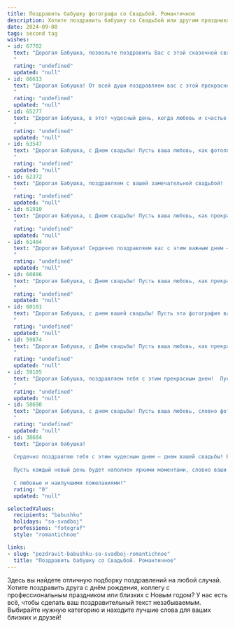 ```yaml
---
title: Поздравить бабушку фотографа со Свадьбой. Романтичное
description: Хотите поздравить бабушку со Свадьбой или другим праздником? Наш ИИ создаст незабываемое поздравление, а вы обязательно выделитесь среди других.  
date: 2024-09-08
tags: second tag
wishes:
- id: 67702
  text: "Дорогая Бабушка, позвольте поздравить Вас с этой сказочной свадьбой!  Пусть Ваши фотографии, как и Ваши чувства, будут полны любви, радости и нежности.
  "
  rating: "undefined"
  updated: "null"
- id: 66613
  text: "Дорогая Бабушка! От всей души поздравляем вас с этой прекрасной свадьбой! Пусть ваш союз будет таким же красивым и ярким, как снимки, которые вы создаете своими руками. Желаем вам бесконечной любви, счастья и процветания!
  "
  rating: "undefined"
  updated: "null"
- id: 65277
  text: "Дорогая Бабушка, в этот чудесный день, когда любовь и счастье сливаются воедино, позвольте мне поздравить вас с вашей свадьбой! Пусть этот прекрасный день станет началом новой главы в вашей жизни, наполненной любовью, радостью и вдохновением. Как фотограф, я знаю, что вы сможете запечатлеть самые яркие моменты вашего совместного пути, чтобы сохранить их в памяти навсегда. Желаю вам долгих и счастливых лет, наполненных нежностью, заботой и взаимным пониманием!
  "
  rating: "undefined"
  updated: "null"
- id: 63547
  text: "Дорогая Бабушка, с Днем свадьбы! Пусть ваша любовь, как фотопленка, хранит самые яркие моменты жизни, а каждый день будет наполнен теплыми, нежными кадрами счастья.
  "
  rating: "undefined"
  updated: "null"
- id: 62372
  text: "Дорогая Бабушка, поздравляем с вашей замечательной свадьбой!  Пусть ваша любовь, как прекрасная фотография, будет вечной и яркой, хранящей все ваши счастливые мгновения. Желаем вам бесконечного счастья и радости в семейной жизни!
  "
  rating: "undefined"
  updated: "null"
- id: 61910
  text: "Дорогая Бабушка, с Днем свадьбы! Пусть ваша любовь, как прекрасная фотография, остаётся яркой и живой на долгие годы!
  "
  rating: "undefined"
  updated: "null"
- id: 61404
  text: "Дорогая Бабушка! Сердечно поздравляем вас с этим важным днем – днем вашей свадьбы! Пусть ваша любовь, как ваша фотокамера, запечатлеет самые яркие и счастливые моменты вашей жизни. Будьте счастливы, любимы и всегда окружены теплом и заботой!
  "
  rating: "undefined"
  updated: "null"
- id: 60896
  text: "Дорогая Бабушка, с Днем свадьбы! Пусть ваша любовь, как прекрасная фотография, запечатлеет самые счастливые моменты жизни, и каждый новый день будет полон ярких красок и нежных чувств!
  "
  rating: "undefined"
  updated: "null"
- id: 60101
  text: "Дорогая Бабушка, с днем вашей свадьбы! Пусть эта фотография вашей любви станет символом нежности, счастья и вечной молодости. Желаю вам бесконечного тепла, нежности и романтики, которые вы храните в своем сердце и дарите миру!
  "
  rating: "undefined"
  updated: "null"
- id: 59874
  text: "Дорогая Бабушка, с Днём свадьбы! Пусть ваша любовь, как прекрасная фотография, останется яркой и живой на долгие годы.
  "
  rating: "undefined"
  updated: "null"
- id: 59185
  text: "Дорогая Бабушка, поздравляем тебя с этим прекрасным днем!  Пусть ваша свадьба станет началом новой главы в вашей жизни, наполненной любовью, счастьем и вдохновением. Пусть ваша семейная история напишется яркими красками, которые ты так талантливо ловишь объективом. Желаем вам бесконечной любви, радости и чудесных моментов, которые вы будете хранить в памяти и на фотографиях.
  "
  rating: "undefined"
  updated: "null"
- id: 58690
  text: "Дорогая Бабушка, с днем свадьбы! Пусть ваша любовь, словно фотоснимок, навсегда сохранит яркие моменты счастья и нежности, а ваш семейный альбом будет наполнен красивыми и трогательными историями любви.
  "
  rating: "undefined"
  updated: "null"
- id: 38684
  text: "Дорогая бабушка!
  
  Сердечно поздравляю тебя с этим чудесным днем — днем вашей свадьбы! В этот особенный момент, когда сердца соединяются, словно кадры в волшебном фотоснимке, хочу пожелать вам бесконечной любви и счастья.
  
  Пусть каждый новый день будет наполнен яркими моментами, словно ваши любимые фотографии, сохраняющие самые трогательные воспоминания. Пусть ваши взгляды всегда встречаются с теплотой, а ваши сердца бьются в унисон, незабываемо запечатлевая каждую миг вашей совместной жизни.
  
  С любовью и наилучшими пожеланиями!"
  rating: "0"
  updated: "null"

selectedValues:
  recipients: "babushku"
  holidays: "so-svadboj"
  professions: "fotograf"
  style: "romantichnoe"

links:
- slug: "pozdravit-babushku-so-svadboj-romantichnoe"
  title: "Поздравить бабушку со Свадьбой. Романтичное"
---
```


Здесь вы найдете отличную подборку поздравлений на любой случай. 
Хотите поздравить друга с днём рождения, коллегу с профессиональным праздником или близких с Новым годом? У нас есть всё, чтобы сделать ваш поздравительный текст незабываемым. Выбирайте нужную категорию и находите лучшие слова для ваших близких и друзей!
